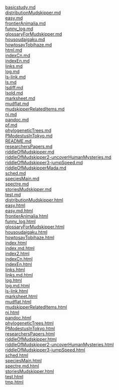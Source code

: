 [basicstudy.md](https://awakura.github.io/toby/basicstudy.md) <br>
[distributionMudskipper.md](https://awakura.github.io/toby/distributionMudskipper.md) <br>
[easy.md](https://awakura.github.io/toby/easy.md) <br>
[frontierAnimalia.md](https://awakura.github.io/toby/frontierAnimalia.md) <br>
[funny_log.md](https://awakura.github.io/toby/funny_log.md) <br>
[glossaryForMudskipper.md](https://awakura.github.io/toby/glossaryForMudskipper.md) <br>
[housoudaigaku.md](https://awakura.github.io/toby/housoudaigaku.md) <br>
[howtosayTobihaze.md](https://awakura.github.io/toby/howtosayTobihaze.md) <br>
[html.md](https://awakura.github.io/toby/html.md) <br>
[indexCn.md](https://awakura.github.io/toby/indexCn.md) <br>
[indexEn.md](https://awakura.github.io/toby/indexEn.md) <br>
[links.md](https://awakura.github.io/toby/links.md) <br>
[log.md](https://awakura.github.io/toby/log.md) <br>
[ls-link.md](https://awakura.github.io/toby/ls-link.md) <br>
[ls.md](https://awakura.github.io/toby/ls.md) <br>
[lsdiff.md](https://awakura.github.io/toby/lsdiff.md) <br>
[lsold.md](https://awakura.github.io/toby/lsold.md) <br>
[marksheet.md](https://awakura.github.io/toby/marksheet.md) <br>
[mudflat.md](https://awakura.github.io/toby/mudflat.md) <br>
[mudskipperRelatedItems.md](https://awakura.github.io/toby/mudskipperRelatedItems.md) <br>
[nj.md](https://awakura.github.io/toby/nj.md) <br>
[pandoc.md](https://awakura.github.io/toby/pandoc.md) <br>
[pf.md](https://awakura.github.io/toby/pf.md) <br>
[phylogeneticTrees.md](https://awakura.github.io/toby/phylogeneticTrees.md) <br>
[PModestusInTokyo.md](https://awakura.github.io/toby/PModestusInTokyo.md) <br>
[README.md](https://awakura.github.io/toby/README.md) <br>
[researchersPapers.md](https://awakura.github.io/toby/researchersPapers.md) <br>
[riddleOfMudskipper.md](https://awakura.github.io/toby/riddleOfMudskipper.md) <br>
[riddleOfMudskipper2-uncoverHumanMysteries.md](https://awakura.github.io/toby/riddleOfMudskipper2-uncoverHumanMysteries.md) <br>
[riddleOfMudskipper3-jumpSpeed.md](https://awakura.github.io/toby/riddleOfMudskipper3-jumpSpeed.md) <br>
[riddleOfMudskipperMada.md](https://awakura.github.io/toby/riddleOfMudskipperMada.md) <br>
[sched.md](https://awakura.github.io/toby/sched.md) <br>
[speciesMain.md](https://awakura.github.io/toby/speciesMain.md) <br>
[spectre.md](https://awakura.github.io/toby/spectre.md) <br>
[storiesMudskipper.md](https://awakura.github.io/toby/storiesMudskipper.md) <br>
[test.md](https://awakura.github.io/toby/test.md) <br>
[distributionMudskipper.html](https://awakura.github.io/toby/distributionMudskipper.html) <br>
[easy.html](https://awakura.github.io/toby/easy.html) <br>
[easy.md.html](https://awakura.github.io/toby/easy.md.html) <br>
[frontierAnimalia.html](https://awakura.github.io/toby/frontierAnimalia.html) <br>
[funny_log.html](https://awakura.github.io/toby/funny_log.html) <br>
[glossaryForMudskipper.html](https://awakura.github.io/toby/glossaryForMudskipper.html) <br>
[housoudaigaku.html](https://awakura.github.io/toby/housoudaigaku.html) <br>
[howtosayTobihaze.html](https://awakura.github.io/toby/howtosayTobihaze.html) <br>
[index.html](https://awakura.github.io/toby/index.html) <br>
[index.md.html](https://awakura.github.io/toby/index.md.html) <br>
[index2.html](https://awakura.github.io/toby/index2.html) <br>
[indexCn.html](https://awakura.github.io/toby/indexCn.html) <br>
[indexEn.html](https://awakura.github.io/toby/indexEn.html) <br>
[links.html](https://awakura.github.io/toby/links.html) <br>
[links.md.html](https://awakura.github.io/toby/links.md.html) <br>
[log.html](https://awakura.github.io/toby/log.html) <br>
[log.md.html](https://awakura.github.io/toby/log.md.html) <br>
[ls-link.html](https://awakura.github.io/toby/ls-link.html) <br>
[marksheet.html](https://awakura.github.io/toby/marksheet.html) <br>
[mudflat.html](https://awakura.github.io/toby/mudflat.html) <br>
[mudskipperRelatedItems.html](https://awakura.github.io/toby/mudskipperRelatedItems.html) <br>
[nj.html](https://awakura.github.io/toby/nj.html) <br>
[pandoc.html](https://awakura.github.io/toby/pandoc.html) <br>
[phylogeneticTrees.html](https://awakura.github.io/toby/phylogeneticTrees.html) <br>
[PModestusInTokyo.html](https://awakura.github.io/toby/PModestusInTokyo.html) <br>
[researchersPapers.html](https://awakura.github.io/toby/researchersPapers.html) <br>
[riddleOfMudskipper.html](https://awakura.github.io/toby/riddleOfMudskipper.html) <br>
[riddleOfMudskipper2-uncoverHumanMysteries.html](https://awakura.github.io/toby/riddleOfMudskipper2-uncoverHumanMysteries.html) <br>
[riddleOfMudskipper3-jumpSpeed.html](https://awakura.github.io/toby/riddleOfMudskipper3-jumpSpeed.html) <br>
[sched.html](https://awakura.github.io/toby/sched.html) <br>
[speciesMain.html](https://awakura.github.io/toby/speciesMain.html) <br>
[spectre.md.html](https://awakura.github.io/toby/spectre.md.html) <br>
[storiesMudskipper.html](https://awakura.github.io/toby/storiesMudskipper.html) <br>
[test.html](https://awakura.github.io/toby/test.html) <br>
[tmp.html](https://awakura.github.io/toby/tmp.html) <br>
